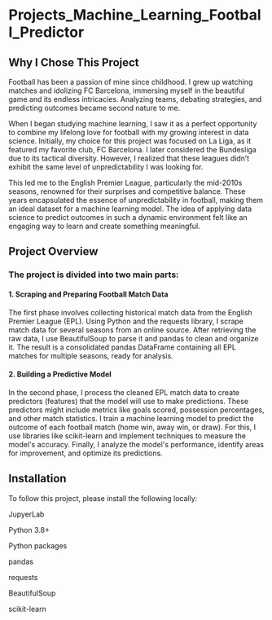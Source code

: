 # Projects_Machine_Learning_Football_Predictor
## Why I Chose This Project 
Football has been a passion of mine since childhood. I grew up watching matches and idolizing FC Barcelona, immersing myself in the beautiful game and its endless intricacies. Analyzing teams, debating strategies, and predicting outcomes became second nature to me. 

When I began studying machine learning, I saw it as a perfect opportunity to combine my lifelong love for football with my growing interest in data science. Initially, my choice for this project was focused on La Liga, as it featured my favorite club, FC Barcelona. I later considered the Bundesliga due to its tactical diversity. However, I realized that these leagues didn’t exhibit the same level of unpredictability I was looking for. 

This led me to the English Premier League, particularly the mid-2010s seasons, renowned for their surprises and competitive balance. These years encapsulated the essence of unpredictability in football, making them an ideal dataset for a machine learning model. The idea of applying data science to predict outcomes in such a dynamic environment felt like an engaging way to learn and create something meaningful. 


## Project Overview 
### The project is divided into two main parts: 
#### 1. Scraping and Preparing Football Match Data 
 The first phase involves collecting historical match data from the English Premier League (EPL). Using Python and the requests library, I scrape match data for several seasons from an online source. 
After retrieving the raw data, I use BeautifulSoup to parse it and pandas to clean and organize it. The result is a consolidated pandas DataFrame containing all EPL matches for multiple seasons, ready for analysis. 

#### 2. Building a Predictive Model 
In the second phase, I process the cleaned EPL match data to create predictors (features) that the model will use to make predictions. These predictors might include metrics like goals scored, possession percentages, and other match statistics. 
I train a machine learning model to predict the outcome of each football match (home win, away win, or draw). For this, I use libraries like scikit-learn and implement techniques to measure the model's accuracy. 
Finally, I analyze the model's performance, identify areas for improvement, and optimize its predictions. 

## Installation
To follow this project, please install the following locally:

JupyerLab

Python 3.8+

Python packages
 
pandas

requests

BeautifulSoup

scikit-learn


